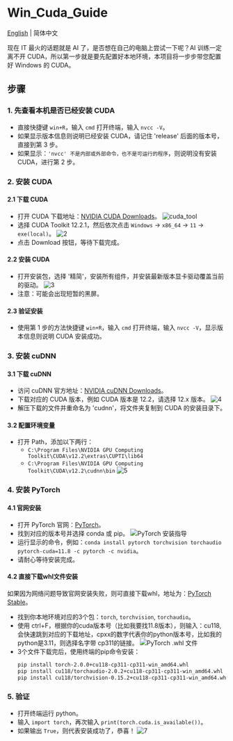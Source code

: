 # Win_Cuda_Guide

[English](README.md) | 简体中文

现在 IT 最火的话题就是 AI 了，是否想在自己的电脑上尝试一下呢？AI 训练一定离不开 CUDA，所以第一步就是要先配置好本地环境，本项目将一步步带您配置好 Windows 的 CUDA。

## 步骤

### 1. 先查看本机是否已经安装 CUDA
- 直接快捷键 `win+R`，输入 `cmd` 打开终端，输入 `nvcc -V`。
- 如果显示版本信息则说明已经安装 CUDA，请记住 'release' 后面的版本号，直接到第 3 步。
- 如果显示：`'nvcc' 不是内部或外部命令，也不是可运行的程序`，则说明没有安装 CUDA，进行第 2 步。

### 2. 安装 CUDA

#### 2.1 下载 CUDA
- 打开 CUDA 下载地址：[NVIDIA CUDA Downloads](https://developer.nvidia.com/cuda-downloads)。
![cuda_tool](https://github.com/Cola-Rex/Win_Cuda_Guide/assets/16102355/79c0b4fa-a71c-4368-9b78-b9236db8434f)
- 选择 CUDA Toolkit 12.2.1，然后依次点击 `Windows` -> `x86_64` -> `11` -> `exe(local)`。
![2](https://github.com/Cola-Rex/Win_Cuda_Guide/assets/16102355/840bd49a-dda0-4d2c-a3d0-ea677c322d07)
- 点击 Download 按钮，等待下载完成。

#### 2.2 安装 CUDA
- 打开安装包，选择 '精简'，安装所有组件，并安装最新版本显卡驱动覆盖当前的驱动。
![3](https://github.com/Cola-Rex/Win_Cuda_Guide/assets/16102355/f1a3a36e-c47d-49a3-847d-b151db250aad)
- 注意：可能会出现短暂的黑屏。

#### 2.3 验证安装
- 使用第 1 步的方法快捷键 `win+R`，输入 `cmd` 打开终端，输入 `nvcc -V`，显示版本信息则说明 CUDA 安装成功。

### 3. 安装 cuDNN

#### 3.1 下载 cuDNN
- 访问 cuDNN 官方地址：[NVIDIA cuDNN Downloads](https://developer.nvidia.com/rdp/cudnn-download)。
- 下载对应的 CUDA 版本，例如 CUDA 版本是 12.2，请选择 12.x 版本。
 ![4](https://github.com/Cola-Rex/Win_Cuda_Guide/assets/16102355/251ebcd9-9f3b-4590-9069-6bc9ff02792c)
- 解压下载的文件并重命名为 'cudnn'，将文件夹复制到 CUDA 的安装目录下。

#### 3.2 配置环境变量
- 打开 Path，添加以下两行：
  - `C:\Program Files\NVIDIA GPU Computing Toolkit\CUDA\v12.2\extras\CUPTI\lib64`
  - `C:\Program Files\NVIDIA GPU Computing Toolkit\CUDA\v12.2\cudnn\bin`
  ![5](https://github.com/Cola-Rex/Win_Cuda_Guide/assets/16102355/3e63f4fe-2a7f-40e9-9677-c6c0666f333a)

### 4. 安装 PyTorch

#### 4.1 官网安装
- 打开 PyTorch 官网：[PyTorch](https://pytorch.org/get-started/locally/)。
- 找到对应的版本号并选择 conda 或 pip。
  ![PyTorch 安装指导](https://github.com/Cola-Rex/Win_Cuda_Guide/assets/16102355/b723e808-f744-4f5c-b20c-699988d16795)
- 运行显示的命令，例如：`conda install pytorch torchvision torchaudio pytorch-cuda=11.8 -c pytorch -c nvidia`。
- 请耐心等待安装完成。

#### 4.2 直接下载whl文件安装
如果因为网络问题导致官网安装失败，则可直接下载whl，地址为：[PyTorch Stable](https://download.pytorch.org/whl/torch_stable.html)。
- 找到你本地环境对应的3个包：`torch`, `torchvision`, `torchaudio`。
- 使用 ctrl+F，根据你的cuda版本号（比如我要找11.8版本），则输入：cu118,会快速跳到对应的下载地址，cpxx的数字代表你的python版本号，比如我的python是3.11，则选择名字带 cp311的链接。
  ![PyTorch .whl 文件](https://github.com/Cola-Rex/Win_Cuda_Guide/assets/16102355/8546ae79-e8af-4190-a20b-d8937e091aac)
- 3个文件下载完后，使用终端的pip命令安装：
  ```bash
  pip install torch-2.0.0+cu118-cp311-cp311-win_amd64.whl
  pip install cu118/torchaudio-2.0.2+cu118-cp311-cp311-win_amd64.whl
  pip install cu118/torchvision-0.15.2+cu118-cp311-cp311-win_amd64.whl
  ```

### 5. 验证
- 打开终端运行 python。
- 输入 `import torch`，再次输入 `print(torch.cuda.is_available())`。
- 如果输出 `True`，则代表安装成功了，恭喜！
![7](https://github.com/Cola-Rex/Win_Cuda_Guide/assets/16102355/6d531ca8-5b96-41cc-bece-ad43280419e6)
